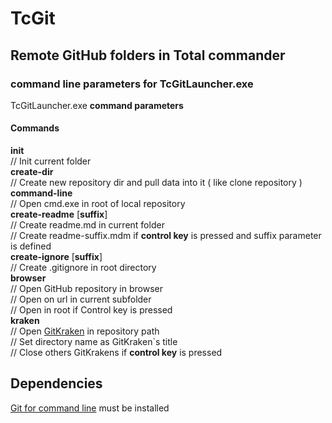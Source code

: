 # TcGit  
## Remote GitHub folders in Total commander  

### command line parameters for TcGitLauncher.exe  
TcGitLauncher.exe __command parameters__  
#### Commands  
__init__  
    // Init current folder  
__create-dir__  
    // Create new repository dir and pull data into it ( like clone repository )  
__command-line__  
    // Open cmd.exe in root of local repository  
__create-readme__  [__suffix__]  
    // Create readme.md in current folder  
    // Create readme-suffix.mdm if __control key__ is pressed and suffix parameter is defined  
__create-ignore__  [__suffix__]  
    // Create .gitignore in root directory  
__browser__  
    // Open GitHub repository in browser  
    // Open on url in current subfolder  
    // Open in root if Control key is pressed  
__kraken__  
    // Open [GitKraken](https://www.gitkraken.com/) in repository path  
    // Set directory name as GitKraken`s title  
    // Close others GitKrakens if __control key__ is pressed  

## Dependencies  
[Git for command line](https://git-scm.com/download/win) must be installed  